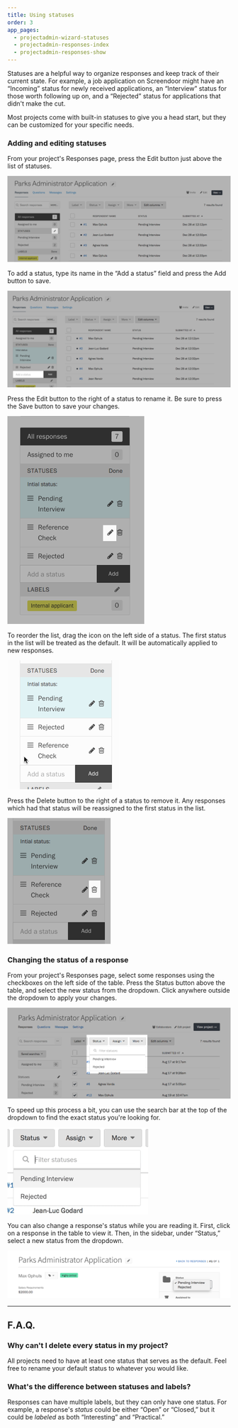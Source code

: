 ```yaml
---
title: Using statuses
order: 3
app_pages:
  - projectadmin-wizard-statuses
  - projectadmin-responses-index
  - projectadmin-responses-show
---
```


Statuses are a helpful way to organize responses and keep track of their current state. For example, a job application on Screendoor might have an &ldquo;Incoming&rdquo; status for newly received applications, an &ldquo;Interview&rdquo; status for those worth following up on, and a &ldquo;Rejected&rdquo; status for applications that didn't make the cut.

Most projects come with built-in statuses to give you a head start, but they can be customized for your specific needs.

### Adding and editing statuses

From your project's Responses page, press the Edit button just above the list of statuses.

![Button to edit statuses.](../images/status_1.png)

To add a status, type its name in the &ldquo;Add a status&rdquo; field and press the Add button to save.

![Field to add a status.](../images/status_2.png)

Press the Edit button to the right of a status to rename it. Be sure to press the Save button to save your changes.

![Button to edit a status.](../images/status_3.png)

To reorder the list, drag the icon on the left side of a status. The first status in the list will be treated as the default. It will be automatically applied to new responses.

![Reordering a status.](../images/reorder_status.gif)

Press the Delete button to the right of a status to remove it. Any responses which had that status will be reassigned to the first status in the list.

![Button to delete a status.](../images/status_4.png)

### Changing the status of a response

From your project's Responses page, select some responses using the checkboxes on the left side of the table. Press the Status button above the table, and select the new status from the dropdown. Click anywhere outside the dropdown to apply your changes.

![Changing the status from the Responses page.](../images/status_5.png)

To speed up this process a bit, you can use the search bar at the top of the dropdown to find the exact status you're looking for.

![Searching for a status.](../images/search_status.gif)

You can also change a response's status while you are reading it. First, click on a response in the table to view it. Then, in the sidebar, under &ldquo;Status,&rdquo; select a new status from the dropdown.

![Changing the status of one response.](../images/status_6.png)

---

## F.A.Q.

### Why can't I delete every status in my project?
All projects need to have at least one status that serves as the default. Feel free to rename your default status to whatever you would like.

### What's the difference between statuses and labels?
Responses can have multiple labels, but they can only have one status. For example, a response's _status_ could be either &ldquo;Open&rdquo; or &ldquo;Closed,&rdquo; but it could be _labeled_ as both &ldquo;Interesting&rdquo; and &ldquo;Practical.&rdquo;
